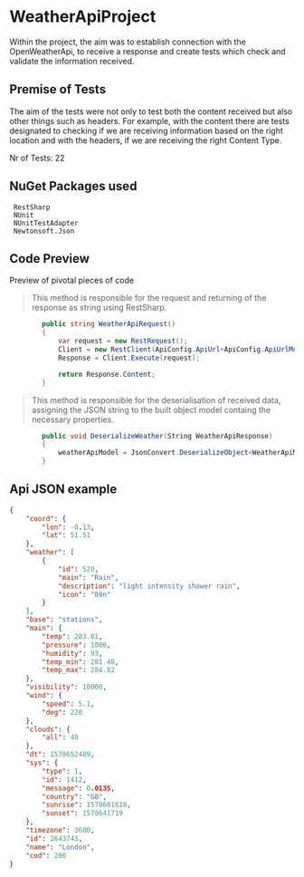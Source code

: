 # WeatherApiProject
Within the project, the aim was to establish connection with the OpenWeatherApi, to receive a response and create tests which check and validate the information received.

## Premise of Tests
The aim of the tests were not only to test both the content received but also other things such as headers. For example, with the content there are tests designated to checking if we are receiving information based on the right location and with the headers, if we are receiving the right Content Type.

Nr of Tests: 22

## NuGet Packages used
```
 RestSharp
 NUnit
 NUnitTestAdapter
 Newtonsoft.Json
```
## Code Preview
Preview of pivotal pieces of code

> This method is responsible for the request and returning of the response as string using RestSharp.
```c#
        public string WeatherApiRequest()
        {
            var request = new RestRequest();
            Client = new RestClient(ApiConfig.ApiUrl+ApiConfig.ApiUrlMod+ApiConfig.Location+ApiConfig.ApiKeyMod+ApiConfig.ApiKey);
            Response = Client.Execute(request);

            return Response.Content;
        }
````
> This method is responsible for the deserialisation of received data, assigning the JSON string to the built object model containg the necessary properties.
```c#
        public void DeserializeWeather(String WeatherApiResponse)
        {
            weatherApiModel = JsonConvert.DeserializeObject<WeatherApiModel>(WeatherApiResponse);
        }
````
## Api JSON example
```JSON
{
    "coord": {
        "lon": -0.13,
        "lat": 51.51
    },
    "weather": [
        {
            "id": 520,
            "main": "Rain",
            "description": "light intensity shower rain",
            "icon": "09n"
        }
    ],
    "base": "stations",
    "main": {
        "temp": 283.01,
        "pressure": 1006,
        "humidity": 93,
        "temp_min": 281.48,
        "temp_max": 284.82
    },
    "visibility": 10000,
    "wind": {
        "speed": 5.1,
        "deg": 220
    },
    "clouds": {
        "all": 40
    },
    "dt": 1570652489,
    "sys": {
        "type": 1,
        "id": 1412,
        "message": 0.0135,
        "country": "GB",
        "sunrise": 1570601610,
        "sunset": 1570641719
    },
    "timezone": 3600,
    "id": 2643743,
    "name": "London",
    "cod": 200
}
````
